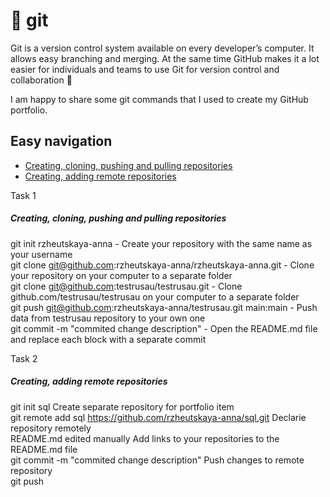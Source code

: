 # 📌 git

Git is a version control system available on every developer’s computer. It allows easy branching and merging. At the same time GitHub makes it a lot easier for individuals and teams to use Git for version control and collaboration 🤝

I am happy to share some git commands that I used to create my GitHub portfolio. 

## Easy navigation

- [Creating, cloning, pushing and pulling repositories](#task-1)
- [Creating, adding remote repositories](#task-2)

Task 1

##### Creating, cloning, pushing and pulling repositories  

git init rzheutskaya-anna - Create your repository with the same name as your username   
git clone git@github.com:rzheutskaya-anna/rzheutskaya-anna.git - Clone your repository on your computer to a separate folder  
git clone git@github.com:testrusau/testrusau.git - Clone github.com/testrusau/testrusau on your computer to a separate folder     
git push git@github.com:rzheutskaya-anna/testrusau.git main:main - Push data from testrusau repository to your own one   
git commit -m "commited change description" - Open the README.md file and replace each block with a separate commit   

Task 2

##### Creating, adding remote repositories

git init sql                                                        Create separate repository for portfolio item   
git remote add sql https://github.com/rzheutskaya-anna/sql.git      Declarie repository remotely   
README.md edited manually                                           Add links to your repositories to the README.md file  
git commit -m "commited change description"                         Push changes to remote repository  
git push                                                     



